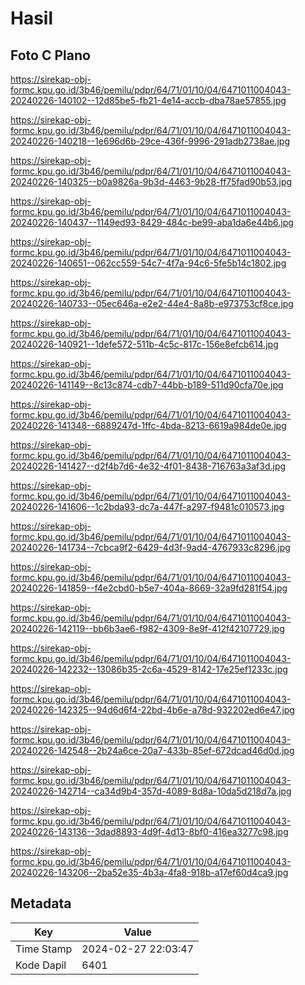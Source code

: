 # Hasil

## Foto C Plano

https://sirekap-obj-formc.kpu.go.id/3b46/pemilu/pdpr/64/71/01/10/04/6471011004043-20240226-140102--12d85be5-fb21-4e14-accb-dba78ae57855.jpg

https://sirekap-obj-formc.kpu.go.id/3b46/pemilu/pdpr/64/71/01/10/04/6471011004043-20240226-140218--1e696d6b-29ce-436f-9996-291adb2738ae.jpg

https://sirekap-obj-formc.kpu.go.id/3b46/pemilu/pdpr/64/71/01/10/04/6471011004043-20240226-140325--b0a9826a-9b3d-4463-9b28-ff75fad90b53.jpg

https://sirekap-obj-formc.kpu.go.id/3b46/pemilu/pdpr/64/71/01/10/04/6471011004043-20240226-140437--1149ed93-8429-484c-be99-aba1da6e44b6.jpg

https://sirekap-obj-formc.kpu.go.id/3b46/pemilu/pdpr/64/71/01/10/04/6471011004043-20240226-140651--062cc559-54c7-4f7a-94c6-5fe5b14c1802.jpg

https://sirekap-obj-formc.kpu.go.id/3b46/pemilu/pdpr/64/71/01/10/04/6471011004043-20240226-140733--05ec646a-e2e2-44e4-8a8b-e973753cf8ce.jpg

https://sirekap-obj-formc.kpu.go.id/3b46/pemilu/pdpr/64/71/01/10/04/6471011004043-20240226-140921--1defe572-511b-4c5c-817c-156e8efcb614.jpg

https://sirekap-obj-formc.kpu.go.id/3b46/pemilu/pdpr/64/71/01/10/04/6471011004043-20240226-141149--8c13c874-cdb7-44bb-b189-511d90cfa70e.jpg

https://sirekap-obj-formc.kpu.go.id/3b46/pemilu/pdpr/64/71/01/10/04/6471011004043-20240226-141348--6889247d-1ffc-4bda-8213-6619a984de0e.jpg

https://sirekap-obj-formc.kpu.go.id/3b46/pemilu/pdpr/64/71/01/10/04/6471011004043-20240226-141427--d2f4b7d6-4e32-4f01-8438-716763a3af3d.jpg

https://sirekap-obj-formc.kpu.go.id/3b46/pemilu/pdpr/64/71/01/10/04/6471011004043-20240226-141606--1c2bda93-dc7a-447f-a297-f9481c010573.jpg

https://sirekap-obj-formc.kpu.go.id/3b46/pemilu/pdpr/64/71/01/10/04/6471011004043-20240226-141734--7cbca9f2-6429-4d3f-9ad4-4767933c8296.jpg

https://sirekap-obj-formc.kpu.go.id/3b46/pemilu/pdpr/64/71/01/10/04/6471011004043-20240226-141859--f4e2cbd0-b5e7-404a-8669-32a9fd281f54.jpg

https://sirekap-obj-formc.kpu.go.id/3b46/pemilu/pdpr/64/71/01/10/04/6471011004043-20240226-142119--bb6b3ae6-f982-4309-8e9f-412f42107729.jpg

https://sirekap-obj-formc.kpu.go.id/3b46/pemilu/pdpr/64/71/01/10/04/6471011004043-20240226-142232--13086b35-2c6a-4529-8142-17e25ef1233c.jpg

https://sirekap-obj-formc.kpu.go.id/3b46/pemilu/pdpr/64/71/01/10/04/6471011004043-20240226-142325--94d6d6f4-22bd-4b6e-a78d-932202ed6e47.jpg

https://sirekap-obj-formc.kpu.go.id/3b46/pemilu/pdpr/64/71/01/10/04/6471011004043-20240226-142548--2b24a6ce-20a7-433b-85ef-672dcad46d0d.jpg

https://sirekap-obj-formc.kpu.go.id/3b46/pemilu/pdpr/64/71/01/10/04/6471011004043-20240226-142714--ca34d9b4-357d-4089-8d8a-10da5d218d7a.jpg

https://sirekap-obj-formc.kpu.go.id/3b46/pemilu/pdpr/64/71/01/10/04/6471011004043-20240226-143136--3dad8893-4d9f-4d13-8bf0-416ea3277c98.jpg

https://sirekap-obj-formc.kpu.go.id/3b46/pemilu/pdpr/64/71/01/10/04/6471011004043-20240226-143206--2ba52e35-4b3a-4fa8-918b-a17ef60d4ca9.jpg


## Metadata

| Key        | Value               |
| ---------- | ------------------- |
| Time Stamp | 2024-02-27 22:03:47 |
| Kode Dapil | 6401                |




